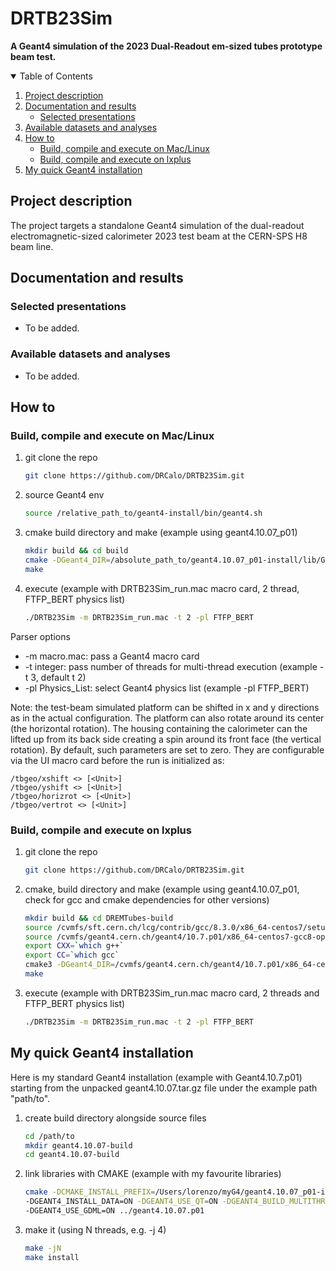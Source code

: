 # DRTB23Sim
**A Geant4 simulation of the 2023 Dual-Readout em-sized tubes prototype beam test.**

<!-- TABLE OF CONTENTS -->
<details open="open">
  <summary>Table of Contents</summary>
  <ol>
    <li><a href="#project-description">Project description</a></li>
     <li>
      <a href="#documentation-and-results">Documentation and results</a>
      <ul>
        <li><a href="#selected-presentations">Selected presentations</a></li>
      </ul>
    </li>
    <li><a href="#available-datasets-and-analyses">Available datasets and analyses</a></li>
    <li>
      <a href="#how-to">How to</a>
      <ul>
        <li><a href="#build-compile-and-execute-on-maclinux">Build, compile and execute on Mac/Linux</a></li>
        <li><a href="#build-compile-and-execute-on-lxplus">Build, compile and execute on lxplus</a></li>
      </ul>
    </li>
     </li><li><a href="#my-quick-geant4-installation">My quick Geant4 installation</a></li>
  </ol>                                           
</details>

<!--Project desription-->
## Project description
The project targets a standalone Geant4 simulation of the dual-readout electromagnetic-sized calorimeter 2023 test beam at the CERN-SPS H8 beam line.

<!--Documentation and results-->
## Documentation and results

### Selected presentations
- To be added.

<!--Available datasets and analyses-->
### Available datasets and analyses
- To be added.

<!--How to:-->
## How to

### Build, compile and execute on Mac/Linux
1. git clone the repo
   ```sh
   git clone https://github.com/DRCalo/DRTB23Sim.git
   ```
2. source Geant4 env
   ```sh
   source /relative_path_to/geant4-install/bin/geant4.sh
   ```
3. cmake build directory and make (example using geant4.10.07_p01)
   ```sh
   mkdir build && cd build
   cmake -DGeant4_DIR=/absolute_path_to/geant4.10.07_p01-install/lib/Geant4-10.7.1/ relative_path_to/DRTB23Sim/
   make
   ```
4. execute (example with DRTB23Sim_run.mac macro card, 2 thread, FTFP_BERT physics list)
   ```sh
   ./DRTB23Sim -m DRTB23Sim_run.mac -t 2 -pl FTFP_BERT
   ```
Parser options
* -m macro.mac: pass a Geant4 macro card 
* -t integer: pass number of threads for multi-thread execution (example -t 3, default t 2)
* -pl Physics_List: select Geant4 physics list (example -pl FTFP_BERT)

Note: the test-beam simulated platform can be shifted in x and y directions as in the actual configuration. The platform can also rotate around its center (the horizontal rotation). The housing containing the calorimeter can the lifted up from its back side creating a spin around its front face (the vertical rotation). By default, such parameters are set to zero. They are configurable via the UI macro card before the run is initialized as:
   ```
   /tbgeo/xshift <> [<Unit>]
   /tbgeo/yshift <> [<Unit>]
   /tbgeo/horizrot <> [<Unit>]
   /tbgeo/vertrot <> [<Unit>]
   ```

### Build, compile and execute on lxplus
1. git clone the repo
   ```sh
   git clone https://github.com/DRCalo/DRTB23Sim.git
   ```
2. cmake, build directory and make (example using geant4.10.07_p01, check for gcc and cmake dependencies for other versions)
   ```sh
   mkdir build && cd DREMTubes-build
   source /cvmfs/sft.cern.ch/lcg/contrib/gcc/8.3.0/x86_64-centos7/setup.sh 
   source /cvmfs/geant4.cern.ch/geant4/10.7.p01/x86_64-centos7-gcc8-optdeb-MT/CMake-setup.sh 
   export CXX=`which g++`
   export CC=`which gcc`
   cmake3 -DGeant4_DIR=/cvmfs/geant4.cern.ch/geant4/10.7.p01/x86_64-centos7-gcc8-optdeb-MT/lib64/Geant4-10.7.1 ../DRTB23Sim/
   make
   ```
3. execute (example with DRTB23Sim_run.mac macro card, 2 threads and FTFP_BERT physics list)
   ```sh
   ./DRTB23Sim -m DRTB23Sim_run.mac -t 2 -pl FTFP_BERT
   ```

<!--My quick Geant4 installation-->
## My quick Geant4 installation
Here is my standard Geant4 installation (example with Geant4.10.7.p01) starting from the unpacked geant4.10.07.tar.gz file under the example path "path/to".

1. create build directory alongside source files
      ```sh
   cd /path/to
   mkdir geant4.10.07-build
   cd geant4.10.07-build
   ```
2. link libraries with CMAKE (example with my favourite libraries)
   ```sh
   cmake -DCMAKE_INSTALL_PREFIX=/Users/lorenzo/myG4/geant4.10.07_p01-install \
   -DGEANT4_INSTALL_DATA=ON -DGEANT4_USE_QT=ON -DGEANT4_BUILD_MULTITHREADED=ON \
   -DGEANT4_USE_GDML=ON ../geant4.10.07.p01
   ```
3. make it (using N threads, e.g. -j 4)
   ```sh
   make -jN
   make install
   ```
